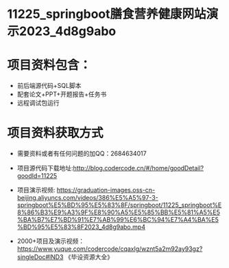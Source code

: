#  11225_springboot膳食营养健康网站演示2023_4d8g9abo
 
# 项目资料包含：
* 前后端源代码+SQL脚本
* 配套论文+PPT+开题报告+任务书
* 远程调试包运行

# 项目资料获取方式
* 需要资料或者有任何问题的加QQ：2684634017
* 项目源代码下载地址:http://blog.codercode.cn/#/home/goodDetail?goodId=11225

* 项目演示视频:  https://graduation-images.oss-cn-beijing.aliyuncs.com/videos/386%E5%A5%97-3-springboot%E5%BD%95%E5%83%8F/springboot/11225_springboot%E8%86%B3%E9%A3%9F%E8%90%A5%E5%85%BB%E5%81%A5%E5%BA%B7%E7%BD%91%E7%AB%99%E6%BC%94%E7%A4%BA%E5%BD%95%E5%83%8F2023_4d8g9abo.mp4
 

* 2000+项目及演示视频：https://www.yuque.com/codercode/cqaxlg/wznt5a2m92ay93gz?singleDoc#lND3 《毕设资源大全》






